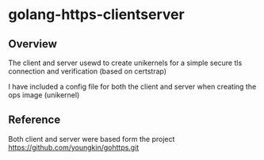 # golang-https-clientserver

## Overview 

The client and server usewd to create unikernels for a simple secure tls connection and verification (based on certstrap)

I have included a config file for both the client and server when creating the ops image (unikernel)


## Reference

Both client and server were based form the project https://github.com/youngkin/gohttps.git
